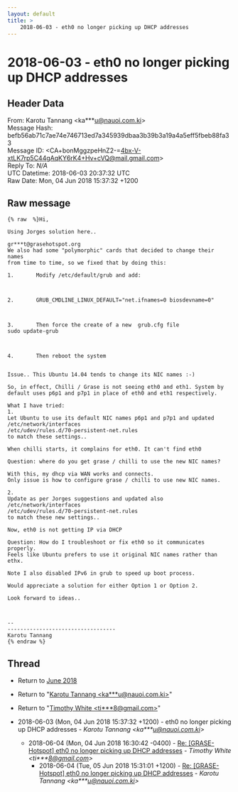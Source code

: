 ```yaml
---
layout: default
title: >
    2018-06-03 - eth0 no longer picking up DHCP addresses
---
```


# 2018-06-03 - eth0 no longer picking up DHCP addresses

## Header Data

From: Karotu Tannang \<ka***u@nauoi.com.ki\><br>
Message Hash: befb56ab71c7ae74e746713ed7a345939dbaa3b39b3a19a4a5eff5fbeb88fa33<br>
Message ID: \<CA+bonMggzpeHnZ2-=4bx-V-xtLK7rp5C44gAqKY6rK4+Hv+cVQ@mail.gmail.com\><br>
Reply To: _N/A_<br>
UTC Datetime: 2018-06-03 20:37:32 UTC<br>
Raw Date: Mon, 04 Jun 2018 15:37:32 +1200<br>

## Raw message

```
{% raw  %}Hi,

Using Jorges solution here..

gr***t@grasehotspot.org
We also had some "polymorphic" cards that decided to change their names
from time to time, so we fixed that by doing this:

1.       Modify /etc/default/grub and add:



2.       GRUB_CMDLINE_LINUX_DEFAULT="net.ifnames=0 biosdevname=0"



3.       Then force the create of a new  grub.cfg file
sudo update-grub



4.       Then reboot the system


Issue.. This Ubuntu 14.04 tends to change its NIC names :-)

So, in effect, Chilli / Grase is not seeing eth0 and eth1. System by
default uses p6p1 and p7p1 in place of eth0 and eth1 respectively.

What I have tried:
1.
Let Ubuntu to use its default NIC names p6p1 and p7p1 and updated
/etc/network/interfaces
/etc/udev/rules.d/70-persistent-net.rules
to match these settings..

When chilli starts, it complains for eth0. It can't find eth0

Question: where do you get grase / chilli to use the new NIC names?

With this, my dhcp via WAN works and connects.
Only issue is how to configure grase / chilli to use new NIC names.

2.
Update as per Jorges suggestions and updated also
/etc/network/interfaces
/etc/udev/rules.d/70-persistent-net.rules
to match these new settings..

Now, eth0 is not getting IP via DHCP

Question: How do I troubleshoot or fix eth0 so it communicates properly.
Feels like Ubuntu prefers to use it original NIC names rather than ethx.

Note I also disabled IPv6 in grub to speed up boot process.

Would appreciate a solution for either Option 1 or Option 2.

Look forward to ideas..



-- 
----------------------------------
Karotu Tannang
{% endraw %}
```

## Thread

+ Return to [June 2018](/archive/2018/06)

+ Return to "[Karotu Tannang <ka***u<span>@</span>nauoi.com.ki>](/authors/ka___u_at_nauoi_com_ki)"
+ Return to "[Timothy White <ti***8<span>@</span>gmail.com>](/authors/ti___8_at_gmail_com)"

+ 2018-06-03 (Mon, 04 Jun 2018 15:37:32 +1200) - eth0 no longer picking up DHCP addresses - _Karotu Tannang \<ka***u@nauoi.com.ki\>_
  + 2018-06-04 (Mon, 04 Jun 2018 16:30:42 -0400) - [Re: [GRASE-Hotspot] eth0 no longer picking up DHCP addresses](/archive/2018/06/f10dbdde27268c5aa5a2a5216fa33c94cfb64b4f48b8cd79b24b09dc6301e014) - _Timothy White \<ti***8@gmail.com\>_
    + 2018-06-04 (Tue, 05 Jun 2018 15:31:01 +1200) - [Re: [GRASE-Hotspot] eth0 no longer picking up DHCP addresses](/archive/2018/06/daf09d9d4ca904ca1f414d15f59dc1707f740d85647301fc14a004c46d0dbf9d) - _Karotu Tannang \<ka***u@nauoi.com.ki\>_

